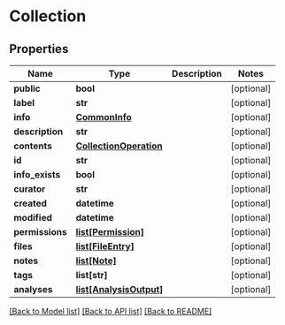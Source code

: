 # Collection

## Properties
Name | Type | Description | Notes
------------ | ------------- | ------------- | -------------
**public** | **bool** |  | [optional] 
**label** | **str** |  | [optional] 
**info** | [**CommonInfo**](CommonInfo.md) |  | [optional] 
**description** | **str** |  | [optional] 
**contents** | [**CollectionOperation**](CollectionOperation.md) |  | [optional] 
**id** | **str** |  | [optional] 
**info_exists** | **bool** |  | [optional] 
**curator** | **str** |  | [optional] 
**created** | **datetime** |  | [optional] 
**modified** | **datetime** |  | [optional] 
**permissions** | [**list[Permission]**](Permission.md) |  | [optional] 
**files** | [**list[FileEntry]**](FileEntry.md) |  | [optional] 
**notes** | [**list[Note]**](Note.md) |  | [optional] 
**tags** | **list[str]** |  | [optional] 
**analyses** | [**list[AnalysisOutput]**](AnalysisOutput.md) |  | [optional] 

[[Back to Model list]](../README.md#documentation-for-models) [[Back to API list]](../README.md#documentation-for-api-endpoints) [[Back to README]](../README.md)


